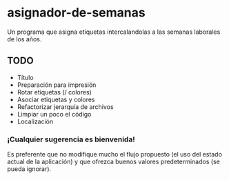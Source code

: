# asignador-de-semanas
Un programa que asigna etiquetas intercalandolas a las semanas laborales de los años.
## TODO
 - Título
 - Preparación para impresión
 - Rotar etiquetas (/ colores)
 - Asociar etiquetas y colores
 - Refactorizar jerarquía de archivos
 - Limpiar un poco el código
 - Localización
### ¡Cualquier sugerencia es bienvenida!
Es preferente que no modifique mucho el flujo propuesto (el uso del estado actual de la aplicación) y que ofrezca buenos valores predeterminados (se pueda ignorar).